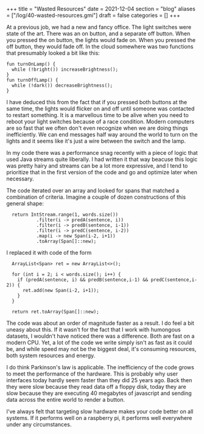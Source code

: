 +++
title = "Wasted Resources"
date = 2021-12-04
section = "blog"
aliases = ["/log/40-wasted-resources.gmi"]
draft = false
categories = []
+++


At a previous job, we had a new and fancy office. The light switches were state of the art. There was an on button, and a separate off button. When you pressed the on button, the lights would fade on. When you pressed the off button, they would fade off. In the cloud somewhere was two functions that presumably looked a bit like this:

```
fun turnOnLamp() {
  while (!bright()) increaseBrightness();
}
fun turnOffLamp() {
  while (!dark()) decreaseBrightness();
}
```

I have deduced this from the fact that if you pressed both buttons at the same time, the lights would flicker on and off until someone was contacted to restart something. It is a marvellous time to be alive when you need to reboot your light switches because of a race condition. Modern computers are so fast that we often don't even recognize when we are doing things inefficiently. We can end messages half way around the world to turn on the lights and it seems like it's just a wire between the switch and the lamp.

In my code there was a performance snag recently with a piece of logic that used Java streams quite liberally. I had written it that way beacuse this logic was pretty hairy and streams can be a lot more expressive, and I tend to prioritize that in the first version of the code and go and optimize later when necessary.

The code iterated over an array and looked for spans that matched a combination of criteria. Imagine a couple of dozen constructions of this general shape:

```
  return IntStream.range(1, words.size())
           .filter(i -> predA(sentence, i))
           .filter(i -> predB(sentence, i-1))
           .filter(i -> predC(sentence, i-2))
           .map(i -> new Span(i-2, i+1))
           .toArray(Span[]::new);
```

I replaced it with code of the form

```
  ArrayList<Span> ret = new ArrayList<>();
  
  for (int i = 2; i < words.size(); i++) {
    if (predA(sentence, i) && predB(sentence,i-1) && predC(sentence,i-2)) {
      ret.add(new Span(i-2, i+1));
    }
  }
  
  return ret.toArray(Span[]::new);
```

The code was about an order of magnitude faster as a result. I do feel a bit uneasy about this. If it wasn't for the fact that I work with humongous datasets, I wouldn't have noticed there was a difference. Both are fast on a modern CPU. Yet, a lot of the code we write simply isn't as fast as it could be, and while speed may not be the biggest deal, it's consuming resources, both system resources and energy.

I do think Parkinson's law is applicable. The inefficiency of the code grows to meet the performance of the hardware. This is probably why user interfaces today hardly seem faster than they did 25 years ago. Back then they were slow because they read data off a floppy disk, today they are slow because they are executing 40 megabytes of javascript and sending data across the entire world to render a button. 

I've always felt that targeting slow hardware makes your code better on all systems. If it performs well on a raspberry pi, it performs well everywhere under any circumstances. 